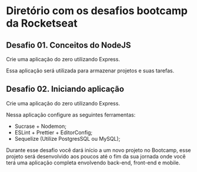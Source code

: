 # Diretório com os desafios bootcamp da Rocketseat

## Desafio 01. Conceitos do NodeJS
Crie uma aplicação do zero utilizando Express.

Essa aplicação será utilizada para armazenar projetos e suas tarefas.

## Desafio 02. Iniciando aplicação

Crie uma aplicação do zero utilizando Express.

Nessa aplicação configure as seguintes ferramentas:

- Sucrase + Nodemon;
- ESLint + Prettier + EditorConfig;
- Sequelize (Utilize PostgresSQL ou MySQL);

Durante esse desafio você dará início a um novo projeto no Bootcamp, esse projeto será desenvolvido aos poucos até o fim da sua jornada onde você terá uma aplicação completa envolvendo back-end, front-end e mobile.